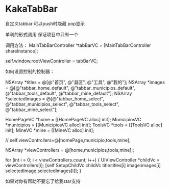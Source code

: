 # KakaTabBar
自定义tabbar 
可以push时隐藏 
pop显示

单利的形式调用 保证项目中只有一个

调用方法：
 MainTabBarController *tabBarVC = [MainTabBarController  shareInstance];

 self.window.rootViewController = tabBarVC;

如何设置控制的控制器：

NSArray *titles = @[@"首页", @"县区", @"工具", @"我的"];
NSArray *images = @[@"tabbar_home_default", @"tabbar_municipios_default", @"tabbar_tools_default", @"tabbar_mine_default"];
NSArray *selectedImages = @[@"tabbar_home_select", @"tabbar_municipios_select", @"tabbar_tools_select", @"tabbar_mine_select"];

HomePageVC *home = [[HomePageVC alloc] init];
MunicipiosVC *municipios = [[MunicipiosVC alloc] init];
ToolsVC *tools = [[ToolsVC alloc] init];
MineVC *mine = [[MineVC alloc] init];

//    self.viewControllers=@[homePage,municipio,tools,mine];

NSArray *viewControllers = @[home,municipios,tools,mine];;

for (int i = 0; i < viewControllers.count; i++) {
UIViewController *childVc = viewControllers[i];
[self SetupChildVc:childVc title:titles[i] image:images[i] selectedImage:selectedImages[i]];
}


如果对你有帮助不要忘了给我star支持
